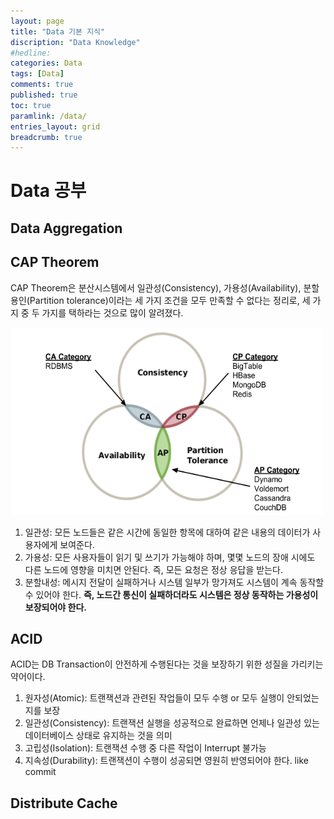 ```yaml
---
layout: page
title: "Data 기본 지식"
discription: "Data Knowledge"
#hedline: 
categories: Data
tags: [Data]
comments: true
published: true 
toc: true
paramlink: /data/
entries_layout: grid
breadcrumb: true
---
```

# Data 공부 
## Data Aggregation
## CAP Theorem
CAP Theorem은 분산시스템에서 일관성(Consistency), 가용성(Availability), 분할 용인(Partition tolerance)이라는 세 가지 조건을 모두 만족할 수 없다는 정리로, 세 가지 중 두 가지를 택하라는 것으로 많이 알려졌다. 

<img src="../../img\truth-of-cap-theorem-diagram.png" width="500" height="300"> 

1. 일관성: 모든 노드들은 같은 시간에 동일한 항목에 대하여 같은 내용의 데이터가 사용자에게 보여준다.
1. 가용성: 모든 사용자들이 읽기 및 쓰기가 가능해야 하며, 몇몇 노드의 장애 시에도 다른 노드에 영향을 미치면 안된다. 즉, 모든 요청은 정상 응답을 받는다. 
1. 분할내성: 메시지 전달이 실패하거나 시스템 일부가 망가져도 시스템이 계속 동작할 수 있어야 한다. <b>즉, 노드간 통신이 실패하더라도 시스템은 정상 동작하는 가용성이 보장되어야 한다. </b>


## ACID 
ACID는 DB Transaction이 안전하게 수행된다는 것을 보장하기 위한 성질을 가리키는 약어이다.

1. 원자성(Atomic): 트랜잭션과 관련된 작업들이 모두 수행 or 모두 실행이 안되었는지를 보장
1. 일관성(Consistency): 트랜잭션 실행을 성공적으로 완료하면 언제나 일관성 있는 데이터베이스 상태로 유지하는 것을 의미
1. 고립성(Isolation): 트랜잭션 수행 중 다른 작업이 Interrupt 불가능 
1. 지속성(Durability): 트랜잭션이 수행이 성공되면 영원히 반영되어야 한다. like commit

## Distribute Cache 
